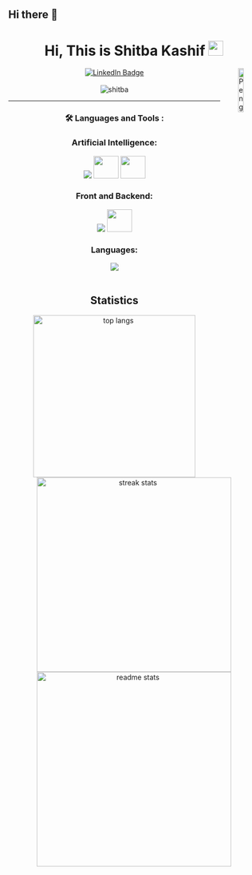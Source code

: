 ## Hi there 👋
<div id="header" align="center">
  <h1>
  Hi, This is Shitba Kashif
  <img src="https://media.giphy.com/media/hvRJCLFzcasrR4ia7z/giphy.gif" width="30px"/>
  </h1>
  
  <div id="badges">
  <a href="https://www.linkedin.com/in/shitba-kashif-2ab080219/">
    <img src="https://img.shields.io/badge/LinkedIn-blue?style=for-the-badge&logo=linkedin&logoColor=white" alt="LinkedIn Badge"/>
  </a><img align="right" src="https://raw.githubusercontent.com/Tarikul-Islam-Anik/Animated-Fluent-Emojis/master/Emojis/Animals/Penguin.png" alt="Penguin" width="15%" style="max-width: 100%;">
  <br><br>
  
  <img src="https://komarev.com/ghpvc/?username=shitbaKashif&label=Profile%20views&color=red&style=flat" alt="shitba"/> 
  
  ---

### :hammer_and_wrench: Languages and Tools :

 <h3>Artificial Intelligence:</h3>
   <img src="https://skillicons.dev/icons?i=pytorch,tensorflow,sklearn" />
   <img src="https://huggingface.gallerycdn.vsassets.io/extensions/huggingface/huggingface-vscode/0.2.2/1716565489869/Microsoft.VisualStudio.Services.Icons.Default"  height="45" width="50" />
   <img src="https://cdn.analyticsvidhya.com/wp-content/uploads/2023/07/langchain3.png"  height="45" width="50" />
   <br>

<h3>Front and Backend:</h3>
<div>  
    <img src="https://skillicons.dev/icons?i=java,react,spring,css,tailwind,html,bootstrap,javascript,nodejs,express,nextjs,npm,js,jquery,postgres" />
    <img src="https://cdn.worldvectorlogo.com/logos/mongodb-icon-2.svg"  height="45" width="50" /><br>
</div>

<h3>Languages:</h3>
<div>
  <img src="https://skillicons.dev/icons?i=python,c,cpp,java" /><br>
</div>


<br>
  <h2>Statistics</h2>
  <img width=325 src="https://github-readme-stats-salesp07.vercel.app/api/top-langs/?username=shitbaKashif&hide=HTML&langs_count=8&layout=compact&theme=react&border_radius=10&size_weight=0.5&count_weight=0.5&exclude_repo=github-readme-stats" alt="top langs" /><br>
  <img width=390 src="https://github-readme-streak-stats-salesp07.vercel.app/?user=shitbaKashif&count_private=true&theme=react&border_radius=10" alt="streak stats"/><br>
  <img width=390 src="https://github-readme-stats-salesp07.vercel.app/api?username=shitbaKashif&count_private=true&show_icons=true&theme=react&rank_icon=github&border_radius=10" alt="readme stats" />
  
    
</div>
<!--
**shitbaKashif/shitbaKashif** is a ✨ _special_ ✨ repository because its `README.md` (this file) appears on your GitHub profile.

Here are some ideas to get you started:

- 🔭 I’m currently working on ...
- 🌱 I’m currently learning ...
- 👯 I’m looking to collaborate on ...
- 🤔 I’m looking for help with ...
- 💬 Ask me about ...
- 📫 How to reach me: ...
- 😄 Pronouns: ...
- ⚡ Fun fact: ...
-->
